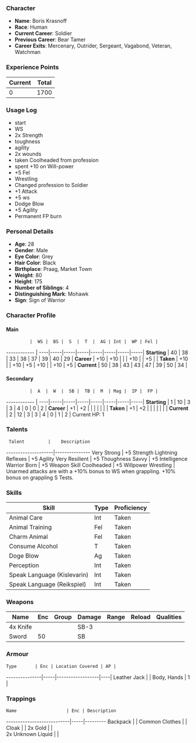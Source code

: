 ### Character
- **Name**: Boris Krasnoff
- **Race**: Human
- **Current Career**: Soldier
- **Previous Career**: Bear Tamer 
- **Career Exits**: Mercenary, Outrider, Sergeant, Vagabond, Veteran, Watchman

### Experience Points
Current | Total
--------|------
     0  | 1700
    
### Usage Log
- start
- WS
- 2x Strength
- toughness
- agility
- 2x wounds
- taken Coolheaded from profession
- spent +10 on Will-power
- +5 Fel
- Wrestling
- Changed profession to Soldier
- +1 Attack
- +5 ws
- Dodge Blow
- +5 Agility
- Permanent FP burn

### Personal Details
- **Age**: 28
- **Gender**: Male
- **Eye Color**: Grey
- **Hair Color**: Black
- **Birthplace**: Praag, Market Town
- **Weight**: 80
- **Height**: 175
- **Number of Siblings**: 4
- **Distinguishing Mark**: Mohawk
- **Sign**: Sign of Warrior

### Character Profile

#### Main
             |  WS |  BS |  S  |  T  |  AG | Int |  WP | Fel |
------------ | ----|-----|-----|-----|-----|-----|-----|-----|
**Starting** |  40 |  38 |  33 |  38 |  37 |  39 |  40 |  29 |
**Career**   | +10 | +10 |     |     | +10 |     |  +5 |     |
**Taken**    | +10 |     | +10 |  +5 | +10 |     | +10 |  +5 |
**Current**  |  50 |  38 |  43 |  43 |  47 |  39 |  50 |  34 |

#### Secondary
             |  A  |  W  |  SB |  TB |  M  | Mag |  IP |  FP |
------------ | ----|-----|-----|-----|-----|-----|-----|-----|
**Starting** |  1  |  10 |  3  |  3  |  4  |  0  |  0  |  2  |
**Career**   |  +1 |  +2 |     |     |     |     |     |     |
**Taken**    |  +1 |  +2 |     |     |     |     |     |     |
**Current**  |  2  |  12 |  3  |  3  |  4  |  0  |  1  |  2  |
	        Current HP: 1
  
### Talents
     Talent         |    Description
--------------------|---------------
Very Strong         | +5 Strength
Lightning Reflexes  | +5 Agility
Very Resilient      | +5 Thoughness
Savvy               | +5 Intelligence
Warrior Born        | +5 Weapon Skill
Coolheaded          | +5 Willpower
Wrestling           | Unarmed attacks are with a +10% bonus to WS when grappling. +10% bonus on grappling S Tests.

### Skills
Skill                        | Type| Proficiency
-----------------------------|-----|---------
Animal Care                  | Int | Taken
Animal Training              | Fel | Taken
Charm Animal                 | Fel | Taken
Consume Alcohol              |  T  | Taken
Doge Blow                    |  Ag | Taken
Perception                   | Int | Taken
Speak Language (Kislevarin)  | Int | Taken
Speak Language (Reikspiel)   | Int | Taken

### Weapons
   Name  | Enc | Group | Damage | Range | Reload | Qualities
-------- |-----|-------|--------|-------|--------|----------
4x Knife |     |       |  SB-3  |       |        | 
   Sword |  50 |       |   SB   |       |        | 
  
### Armour
    Type       | Enc | Location Covered | AP |
---------------|-----|------------------|----|
Leather Jack   |     | Body, Hands      |  1 |

### Trappings
    Name                   | Enc | Description
---------------------------|-----|---------
Backpack                   |     | 
Common Clothes             |     | 
Cloak                      |     | 
2x Gold                    |     |  
2x Unknown Liquid          |     |  
